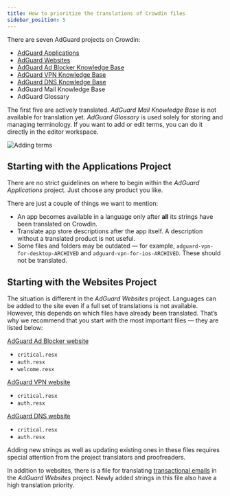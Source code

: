 ```yaml
---
title: How to prioritize the translations of Crowdin files
sidebar_position: 5
---
```


There are seven AdGuard projects on Crowdin:

- [AdGuard Applications](https://crowdin.com/project/adguard-applications)
- [AdGuard Websites](https://crowdin.com/project/adguard-websites)
- [AdGuard Ad Blocker Knowledge Base](https://crowdin.com/project/adguard-knowledge-base)
- [AdGuard VPN Knowledge Base](https://crowdin.com/project/adguard-vpn-knowledge-base)
- [AdGuard DNS Knowledge Base](https://crowdin.com/project/adguard-knowledge-bases)
- AdGuard Mail Knowledge Base
- AdGuard Glossary

The first five are actively translated. *AdGuard Mail Knowledge Base* is not available for translation yet. *AdGuard Glossary* is used solely for storing and managing terminology. If you want to add or edit terms, you can do it directly in the editor workspace.

![Adding terms](https://cdn.adtidy.org/content/kb/ad_blocker/miscellaneous/adguard_translations/adding_terms.png)

## Starting with the Applications Project

There are no strict guidelines on where to begin within the *AdGuard Applications* project. Just choose any product you like.

There are just a couple of things we want to mention:

- An app becomes available in a language only after **all** its strings have been translated on Crowdin.
- Translate app store descriptions after the app itself. A description without a translated product is not useful.
- Some files and folders may be outdated — for example, `adguard-vpn-for-desktop-ARCHIVED` and `adguard-vpn-for-ios-ARCHIVED`. These should not be translated.

## Starting with the Websites Project

The situation is different in the *AdGuard Websites* project. Languages can be added to the site even if a full set of translations is not available. However, this depends on which files have already been translated. That’s why we recommend that you start with the most important files — they are listed below:

[AdGuard Ad Blocker website](https://crowdin.com/project/adguard-websites/en#/adguard.com)

- `critical.resx`
- `auth.resx`
- `welcome.resx`

[AdGuard VPN website](https://crowdin.com/project/adguard-websites/en#/adguard-vpn.com)

- `critical.resx`
- `auth.resx`

[AdGuard DNS website](https://crowdin.com/project/adguard-websites/en#/adguard-dns.com)

- `critical.resx`
- `auth.resx`

Adding new strings as well as updating existing ones in these files requires special attention from the project translators and proofreaders.

In addition to websites, there is a file for translating [transactional emails](https://crowdin.com/project/adguard-websites/en#/emails) in the *AdGuard Websites* project. Newly added strings in this file also have a high translation priority.
